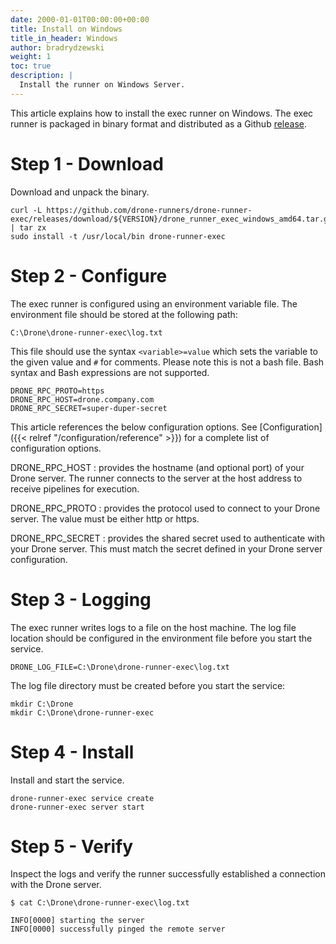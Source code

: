 ```yaml
---
date: 2000-01-01T00:00:00+00:00
title: Install on Windows
title_in_header: Windows
author: bradrydzewski
weight: 1
toc: true
description: |
  Install the runner on Windows Server.
---
```


This article explains how to install the exec runner on Windows. The exec runner is packaged in binary format and distributed as a Github [release](https://github.com/drone-runners/drone-runner-exec/releases).

# Step 1 - Download

Download and unpack the binary.

```
curl -L https://github.com/drone-runners/drone-runner-exec/releases/download/${VERSION}/drone_runner_exec_windows_amd64.tar.gz | tar zx
sudo install -t /usr/local/bin drone-runner-exec
```

# Step 2 - Configure

The exec runner is configured using an environment variable file. The environment file should be stored at the following path: 

```
C:\Drone\drone-runner-exec\log.txt
```

This file should use the syntax `<variable>=value` which sets the variable to the given value and `#` for comments. Please note this is not a bash file. Bash syntax and Bash expressions are not supported.

```
DRONE_RPC_PROTO=https
DRONE_RPC_HOST=drone.company.com
DRONE_RPC_SECRET=super-duper-secret
```

This article references the below configuration options. See [Configuration]({{< relref "/configuration/reference" >}}) for a complete list of configuration options.

DRONE_RPC_HOST
: provides the hostname (and optional port) of your Drone server. The runner connects to the server at the host address to receive pipelines for execution.

DRONE_RPC_PROTO
: provides the protocol used to connect to your Drone server. The value must be either http or https.

DRONE_RPC_SECRET
: provides the shared secret used to authenticate with your Drone server. This must match the secret defined in your Drone server configuration.

# Step 3 - Logging

The exec runner writes logs to a file on the host machine. The log file location should be configured in the environment file before you start the service.

```
DRONE_LOG_FILE=C:\Drone\drone-runner-exec\log.txt
```

The log file directory must be created before you start the service:

```
mkdir C:\Drone
mkdir C:\Drone\drone-runner-exec
```

# Step 4 - Install

Install and start the service.

```
drone-runner-exec service create
drone-runner-exec server start
```

# Step 5 - Verify

Inspect the logs and verify the runner successfully established a connection with the Drone server.

```
$ cat C:\Drone\drone-runner-exec\log.txt

INFO[0000] starting the server
INFO[0000] successfully pinged the remote server
```